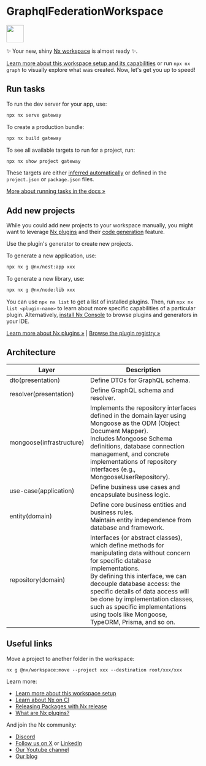 # GraphqlFederationWorkspace

<a alt="Nx logo" href="https://nx.dev" target="_blank" rel="noreferrer"><img src="https://raw.githubusercontent.com/nrwl/nx/master/images/nx-logo.png" width="45"></a>

✨ Your new, shiny [Nx workspace](https://nx.dev) is almost ready ✨.

[Learn more about this workspace setup and its capabilities](https://nx.dev/nx-api/nest?utm_source=nx_project&utm_medium=readme&utm_campaign=nx_projects) or run `npx nx graph` to visually explore what was created. Now, let's get you up to speed!

## Run tasks

To run the dev server for your app, use:

```sh
npx nx serve gateway
```

To create a production bundle:

```sh
npx nx build gateway
```

To see all available targets to run for a project, run:

```sh
npx nx show project gateway
```

These targets are either [inferred automatically](https://nx.dev/concepts/inferred-tasks?utm_source=nx_project&utm_medium=readme&utm_campaign=nx_projects) or defined in the `project.json` or `package.json` files.

[More about running tasks in the docs &raquo;](https://nx.dev/features/run-tasks?utm_source=nx_project&utm_medium=readme&utm_campaign=nx_projects)

## Add new projects

While you could add new projects to your workspace manually, you might want to leverage [Nx plugins](https://nx.dev/concepts/nx-plugins?utm_source=nx_project&utm_medium=readme&utm_campaign=nx_projects) and their [code generation](https://nx.dev/features/generate-code?utm_source=nx_project&utm_medium=readme&utm_campaign=nx_projects) feature.

Use the plugin's generator to create new projects.

To generate a new application, use:

```sh
npx nx g @nx/nest:app xxx
```

To generate a new library, use:

```sh
npx nx g @nx/node:lib xxx
```

You can use `npx nx list` to get a list of installed plugins. Then, run `npx nx list <plugin-name>` to learn about more specific capabilities of a particular plugin. Alternatively, [install Nx Console](https://nx.dev/getting-started/editor-setup?utm_source=nx_project&utm_medium=readme&utm_campaign=nx_projects) to browse plugins and generators in your IDE.

[Learn more about Nx plugins &raquo;](https://nx.dev/concepts/nx-plugins?utm_source=nx_project&utm_medium=readme&utm_campaign=nx_projects) | [Browse the plugin registry &raquo;](https://nx.dev/plugin-registry?utm_source=nx_project&utm_medium=readme&utm_campaign=nx_projects)

## Architecture

| Layer                    | Description                                                                                                                                                                                                                                                                                                                                                               |
| ------------------------ | ------------------------------------------------------------------------------------------------------------------------------------------------------------------------------------------------------------------------------------------------------------------------------------------------------------------------------------------------------------------------- |
| dto(presentation)        | Define DTOs for GraphQL schema.                                                                                                                                                                                                                                                                                                                                           |
| resolver(presentation)   | Define GraphQL schema and resolver.                                                                                                                                                                                                                                                                                                                                       |
| mongoose(infrastructure) | Implements the repository interfaces defined in the domain layer using Mongoose as the ODM (Object Document Mapper). <br/>Includes Mongoose Schema definitions, database connection management, and concrete implementations of repository interfaces (e.g., MongooseUserRepository).                                                                                     |
| use-case(application)    | Define business use cases and encapsulate business logic.                                                                                                                                                                                                                                                                                                                 |
| entity(domain)           | Define core business entities and business rules.<br/> Maintain entity independence from database and framework.                                                                                                                                                                                                                                                          |
| repository(domain)       | Interfaces (or abstract classes), which define methods for manipulating data without concern for specific database implementations. <br/>By defining this interface, we can decouple database access: the specific details of data access will be done by implementation classes, such as specific implementations using tools like Mongoose, TypeORM, Prisma, and so on. |

## Useful links

Move a project to another folder in the workspace:

`nx g @nx/workspace:move --project xxx --destination root/xxx/xxx`

Learn more:

- [Learn more about this workspace setup](https://nx.dev/nx-api/nest?utm_source=nx_project&utm_medium=readme&utm_campaign=nx_projects)
- [Learn about Nx on CI](https://nx.dev/ci/intro/ci-with-nx?utm_source=nx_project&utm_medium=readme&utm_campaign=nx_projects)
- [Releasing Packages with Nx release](https://nx.dev/features/manage-releases?utm_source=nx_project&utm_medium=readme&utm_campaign=nx_projects)
- [What are Nx plugins?](https://nx.dev/concepts/nx-plugins?utm_source=nx_project&utm_medium=readme&utm_campaign=nx_projects)

And join the Nx community:

- [Discord](https://go.nx.dev/community)
- [Follow us on X](https://twitter.com/nxdevtools) or [LinkedIn](https://www.linkedin.com/company/nrwl)
- [Our Youtube channel](https://www.youtube.com/@nxdevtools)
- [Our blog](https://nx.dev/blog?utm_source=nx_project&utm_medium=readme&utm_campaign=nx_projects)
